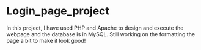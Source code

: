# Login_page_project
In this project, I have used PHP and Apache to design and execute the webpage and the database is in MySQL.
Still working on the formatting the page a bit to make it look good!
